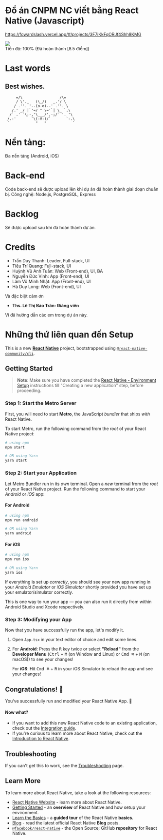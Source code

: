 # Đồ án CNPM NC viết bằng React Native (Javascript)

https://fowardslash.vercel.app/#/projects/3F7iKkFqORJf4Shh8KMG

![](https://geps.dev/progress/100)\
Tiến độ: 100% (Đã hoàn thành \[8.5 điểm\])


# Last words
## Best wishes.
```
     =/\                 /\=
     / \'._   (\_/)   _.'/ \
    / .''._'--(o.o)--'_.''. \
   /.' _/ |`'=/ " \='`| \_ `.\
  /` .' `\;-,'\___/',-;/` '. '\
 /.-'       `\(-V-)/`       `-.\
 `            "   "            `
```


# Nền tảng:
Đa nền tảng (Android, iOS)
# Back-end
Code back-end sẽ được upload lên khi dự án đã hoàn thành giai đoạn chuẩn bị.
Công nghệ: Node.js, PostgreSQL, Express
# Backlog
Sẽ được upload sau khi đã hoàn thành dự án.

# Credits

- Trần Duy Thanh: Leader, Full-stack, UI
- Tiêu Trí Quang: Full-stack, UI
- Huỳnh Vũ Anh Tuấn: Web (Front-end), UI, BA
- Nguyễn Đức Vinh: App (Front-end), UI
- Lâm Võ Minh Nhật: App (Front-end), UI
- Hà Duy Long: Web (Front-end), UI

Và đặc biệt cảm ơn
- **Ths. Lê Thị Bảo Trân: Giảng viên**

Vì đã hướng dẫn các em trong dự án này.




# Những thứ liên quan đến Setup
This is a new [**React Native**](https://reactnative.dev) project, bootstrapped using [`@react-native-community/cli`](https://github.com/react-native-community/cli).



## Getting Started

>**Note**: Make sure you have completed the [React Native - Environment Setup](https://reactnative.dev/docs/environment-setup) instructions till "Creating a new application" step, before proceeding.

### Step 1: Start the Metro Server

First, you will need to start **Metro**, the JavaScript _bundler_ that ships _with_ React Native.

To start Metro, run the following command from the _root_ of your React Native project:

```bash
# using npm
npm start

# OR using Yarn
yarn start
```

### Step 2: Start your Application

Let Metro Bundler run in its _own_ terminal. Open a _new_ terminal from the _root_ of your React Native project. Run the following command to start your _Android_ or _iOS_ app:

#### For Android

```bash
# using npm
npm run android

# OR using Yarn
yarn android
```

#### For iOS

```bash
# using npm
npm run ios

# OR using Yarn
yarn ios
```

If everything is set up _correctly_, you should see your new app running in your _Android Emulator_ or _iOS Simulator_ shortly provided you have set up your emulator/simulator correctly.

This is one way to run your app — you can also run it directly from within Android Studio and Xcode respectively.

### Step 3: Modifying your App

Now that you have successfully run the app, let's modify it.

1. Open `App.tsx` in your text editor of choice and edit some lines.
2. For **Android**: Press the <kbd>R</kbd> key twice or select **"Reload"** from the **Developer Menu** (<kbd>Ctrl</kbd> + <kbd>M</kbd> (on Window and Linux) or <kbd>Cmd ⌘</kbd> + <kbd>M</kbd> (on macOS)) to see your changes!

   For **iOS**: Hit <kbd>Cmd ⌘</kbd> + <kbd>R</kbd> in your iOS Simulator to reload the app and see your changes!

## Congratulations! :tada:

You've successfully run and modified your React Native App. :partying_face:

#### Now what?

- If you want to add this new React Native code to an existing application, check out the [Integration guide](https://reactnative.dev/docs/integration-with-existing-apps).
- If you're curious to learn more about React Native, check out the [Introduction to React Native](https://reactnative.dev/docs/getting-started).

## Troubleshooting

If you can't get this to work, see the [Troubleshooting](https://reactnative.dev/docs/troubleshooting) page.

## Learn More

To learn more about React Native, take a look at the following resources:

- [React Native Website](https://reactnative.dev) - learn more about React Native.
- [Getting Started](https://reactnative.dev/docs/environment-setup) - an **overview** of React Native and how setup your environment.
- [Learn the Basics](https://reactnative.dev/docs/getting-started) - a **guided tour** of the React Native **basics**.
- [Blog](https://reactnative.dev/blog) - read the latest official React Native **Blog** posts.
- [`@facebook/react-native`](https://github.com/facebook/react-native) - the Open Source; GitHub **repository** for React Native.
